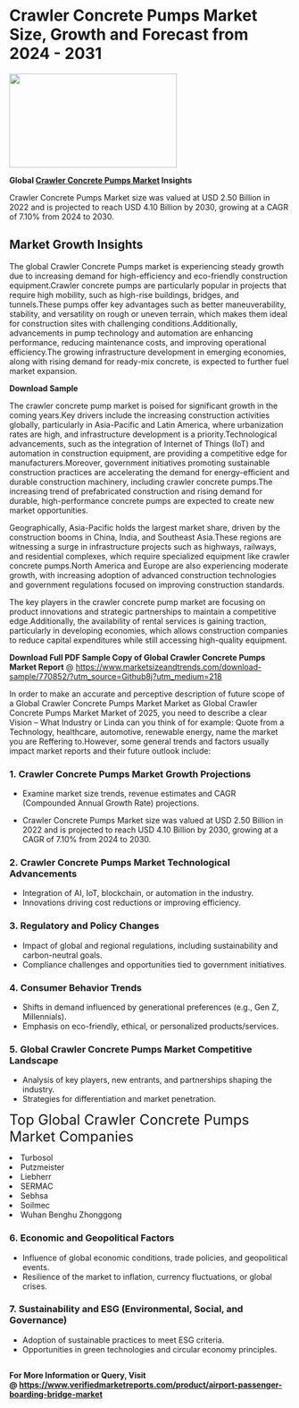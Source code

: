 <H1>Crawler Concrete Pumps Market Size, Growth and Forecast from 2024 - 2031</H1><img class="aligncenter size-medium wp-image-584254" src="https://thirdeyenews.in/wp-content/uploads/2024/09/Global-Market-Research-300x168.jpeg" alt="" width="300" height="168" /><p><strong>Global&nbsp;<a href="https://www.marketsizeandtrends.com/download-sample/770852/?utm_source=Github8j?utm_medium=218">Crawler Concrete Pumps Market</a> Insights</strong></p><p>Crawler Concrete Pumps Market size was valued at USD 2.50 Billion in 2022 and is projected to reach USD 4.10 Billion by 2030, growing at a CAGR of 7.10% from 2024 to 2030.</p><p><h2>Market Growth Insights</h2> <p>The global Crawler Concrete Pumps market is experiencing steady growth due to increasing demand for high-efficiency and eco-friendly construction equipment.Crawler concrete pumps are particularly popular in projects that require high mobility, such as high-rise buildings, bridges, and tunnels.These pumps offer key advantages such as better maneuverability, stability, and versatility on rough or uneven terrain, which makes them ideal for construction sites with challenging conditions.Additionally, advancements in pump technology and automation are enhancing performance, reducing maintenance costs, and improving operational efficiency.The growing infrastructure development in emerging economies, along with rising demand for ready-mix concrete, is expected to further fuel market expansion.</p> <p><strong>Download Sample</strong></p> <p>The crawler concrete pump market is poised for significant growth in the coming years.Key drivers include the increasing construction activities globally, particularly in Asia-Pacific and Latin America, where urbanization rates are high, and infrastructure development is a priority.Technological advancements, such as the integration of Internet of Things (IoT) and automation in construction equipment, are providing a competitive edge for manufacturers.Moreover, government initiatives promoting sustainable construction practices are accelerating the demand for energy-efficient and durable construction machinery, including crawler concrete pumps.The increasing trend of prefabricated construction and rising demand for durable, high-performance concrete pumps are expected to create new market opportunities.</p> <p>Geographically, Asia-Pacific holds the largest market share, driven by the construction booms in China, India, and Southeast Asia.These regions are witnessing a surge in infrastructure projects such as highways, railways, and residential complexes, which require specialized equipment like crawler concrete pumps.North America and Europe are also experiencing moderate growth, with increasing adoption of advanced construction technologies and government regulations focused on improving construction standards.</p> <p>The key players in the crawler concrete pump market are focusing on product innovations and strategic partnerships to maintain a competitive edge.Additionally, the availability of rental services is gaining traction, particularly in developing economies, which allows construction companies to reduce capital expenditures while still accessing high-quality equipment.</p> <p><span class=""><strong>Download Full PDF Sample Copy of Global Crawler Concrete Pumps Market Report</strong> @ <a href="https://www.marketsizeandtrends.com/download-sample/770852/?utm_source=Github8j?utm_medium=218" target="_blank">https://www.marketsizeandtrends.com/download-sample/770852/?utm_source=Github8j?utm_medium=218</a></span></p><p>In order to make an accurate and perceptive description of future scope of a Global&nbsp;Crawler Concrete Pumps Market Market as Global&nbsp;Crawler Concrete Pumps Market Market of 2025, you need to describe a clear Vision &ndash; What Industry or Linda can you think of for example: Quote from a Technology, healthcare, automotive, renewable energy, name the market you are Reffering to.However, some general trends and factors usually impact market reports and their future outlook include:</p><h3>1.&nbsp;<strong>Crawler Concrete Pumps Market Growth Projections</strong></h3><ul><li>Examine market size trends, revenue estimates and CAGR (Compounded Annual Growth Rate) projections.</li><li><p>Crawler Concrete Pumps Market size was valued at USD 2.50 Billion in 2022 and is projected to reach USD 4.10 Billion by 2030, growing at a CAGR of 7.10% from 2024 to 2030.</p></li></ul><h3>2.&nbsp;<strong>Crawler Concrete Pumps Market Technological Advancements</strong></h3><ul><li>Integration of AI, IoT, blockchain, or automation in the industry.</li><li>Innovations driving cost reductions or improving efficiency.</li></ul><h3>3.&nbsp;<strong>Regulatory and Policy Changes</strong></h3><ul><li>Impact of global and regional regulations, including sustainability and carbon-neutral goals.</li><li>Compliance challenges and opportunities tied to government initiatives.</li></ul><h3>4.&nbsp;<strong>Consumer Behavior Trends</strong></h3><ul><li>Shifts in demand influenced by generational preferences (e.g., Gen Z, Millennials).</li><li>Emphasis on eco-friendly, ethical, or personalized products/services.</li></ul><h3>5.&nbsp;<strong>Global Crawler Concrete Pumps Market Competitive Landscape</strong></h3><ul><li>Analysis of key players, new entrants, and partnerships shaping the industry.</li><li>Strategies for differentiation and market penetration.</li></ul><p data-pm-slice="1 1 []"><span style="color: inherit; font-family: inherit; font-size: 25px;">Top Global Crawler Concrete Pumps Market Companies</span></p><div class="" data-test-id=""><p><li>Turbosol</li><li> Putzmeister</li><li> Liebherr</li><li> SERMAC</li><li> Sebhsa</li><li> Soilmec</li><li> Wuhan Benghu Zhonggong</li></p></div><h3>6.&nbsp;<strong>Economic and Geopolitical Factors</strong></h3><ul><li>Influence of global economic conditions, trade policies, and geopolitical events.</li><li>Resilience of the market to inflation, currency fluctuations, or global crises.</li></ul><h3>7.&nbsp;<strong>Sustainability and ESG (Environmental, Social, and Governance)</strong></h3><ul><li>Adoption of sustainable practices to meet ESG criteria.</li><li>Opportunities in green technologies and circular economy principles.</li></ul><h2><strong style="font-size: 14px;">For More Information or Query, Visit @&nbsp;</strong><a style="background-color: #ffffff; font-size: 14px;" href="https://www.marketsizeandtrends.com/report/crawler-concrete-pumps-market/" target="_blank">https://www.verifiedmarketreports.com/product/airport-passenger-boarding-bridge-market</a></h2>